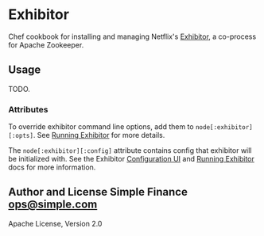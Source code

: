 # Exhibitor
Chef cookbook for installing and managing Netflix's
[Exhibitor](https://github.com/Netflix/exhibitor), a co-process for Apache
Zookeeper.

## Usage
TODO.

### Attributes
To override exhibitor command line options, add them to
`node[:exhibitor][:opts]`. See [Running
Exhibitor](https://github.com/Netflix/exhibitor/wiki/Running-Exhibitor) for
more details.

The `node[:exhibitor][:config]` attribute contains config that exhibitor will
be initialized with.  See the Exhibitor [Configuration
UI](https://github.com/Netflix/exhibitor/wiki/Configuration-UI) and [Running
Exhibitor](https://github.com/Netflix/exhibitor/wiki/Running-Exhibitor) docs
for more information.

## Author and License Simple Finance <ops@simple.com>

Apache License, Version 2.0
